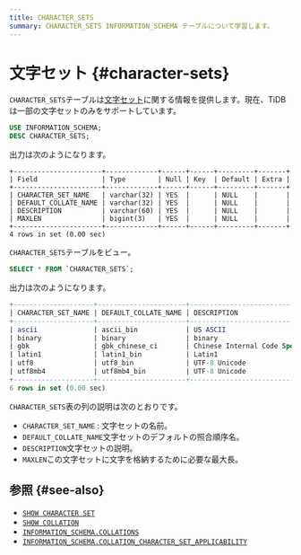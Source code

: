 ```yaml
---
title: CHARACTER_SETS
summary: CHARACTER_SETS INFORMATION_SCHEMA テーブルについて学習します。
---
```


# 文字セット {#character-sets}

`CHARACTER_SETS`テーブルは[文字セット](/character-set-and-collation.md)に関する情報を提供します。現在、TiDB は一部の文字セットのみをサポートしています。

```sql
USE INFORMATION_SCHEMA;
DESC CHARACTER_SETS;
```

出力は次のようになります。

    +----------------------+-------------+------+------+---------+-------+
    | Field                | Type        | Null | Key  | Default | Extra |
    +----------------------+-------------+------+------+---------+-------+
    | CHARACTER_SET_NAME   | varchar(32) | YES  |      | NULL    |       |
    | DEFAULT_COLLATE_NAME | varchar(32) | YES  |      | NULL    |       |
    | DESCRIPTION          | varchar(60) | YES  |      | NULL    |       |
    | MAXLEN               | bigint(3)   | YES  |      | NULL    |       |
    +----------------------+-------------+------+------+---------+-------+
    4 rows in set (0.00 sec)

`CHARACTER_SETS`テーブルをビュー。

```sql
SELECT * FROM `CHARACTER_SETS`;
```

出力は次のようになります。

```sql
+--------------------+----------------------+-------------------------------------+--------+
| CHARACTER_SET_NAME | DEFAULT_COLLATE_NAME | DESCRIPTION                         | MAXLEN |
+--------------------+----------------------+-------------------------------------+--------+
| ascii              | ascii_bin            | US ASCII                            |      1 |
| binary             | binary               | binary                              |      1 |
| gbk                | gbk_chinese_ci       | Chinese Internal Code Specification |      2 |
| latin1             | latin1_bin           | Latin1                              |      1 |
| utf8               | utf8_bin             | UTF-8 Unicode                       |      3 |
| utf8mb4            | utf8mb4_bin          | UTF-8 Unicode                       |      4 |
+--------------------+----------------------+-------------------------------------+--------+
6 rows in set (0.00 sec)
```

`CHARACTER_SETS`表の列の説明は次のとおりです。

-   `CHARACTER_SET_NAME` : 文字セットの名前。
-   `DEFAULT_COLLATE_NAME`文字セットのデフォルトの照合順序名。
-   `DESCRIPTION`文字セットの説明。
-   `MAXLEN`この文字セットに文字を格納するために必要な最大長。

## 参照 {#see-also}

-   [`SHOW CHARACTER SET`](/sql-statements/sql-statement-show-character-set.md)
-   [`SHOW COLLATION`](/sql-statements/sql-statement-show-collation.md)
-   [`INFORMATION_SCHEMA.COLLATIONS`](/information-schema/information-schema-collations.md)
-   [`INFORMATION_SCHEMA.COLLATION_CHARACTER_SET_APPLICABILITY`](/information-schema/information-schema-collation-character-set-applicability.md)
